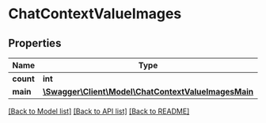 # ChatContextValueImages

## Properties
Name | Type | Description | Notes
------------ | ------------- | ------------- | -------------
**count** | **int** |  | [optional] 
**main** | [**\Swagger\Client\Model\ChatContextValueImagesMain**](ChatContextValueImagesMain.md) |  | [optional] 

[[Back to Model list]](../../README.md#documentation-for-models) [[Back to API list]](../../README.md#documentation-for-api-endpoints) [[Back to README]](../../README.md)

